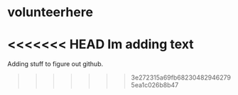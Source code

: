 # volunteerhere
<<<<<<< HEAD
Im adding text
=======

Adding stuff to figure out github.
>>>>>>> 3e272315a69fb682304829462795ea1c026b8b47
